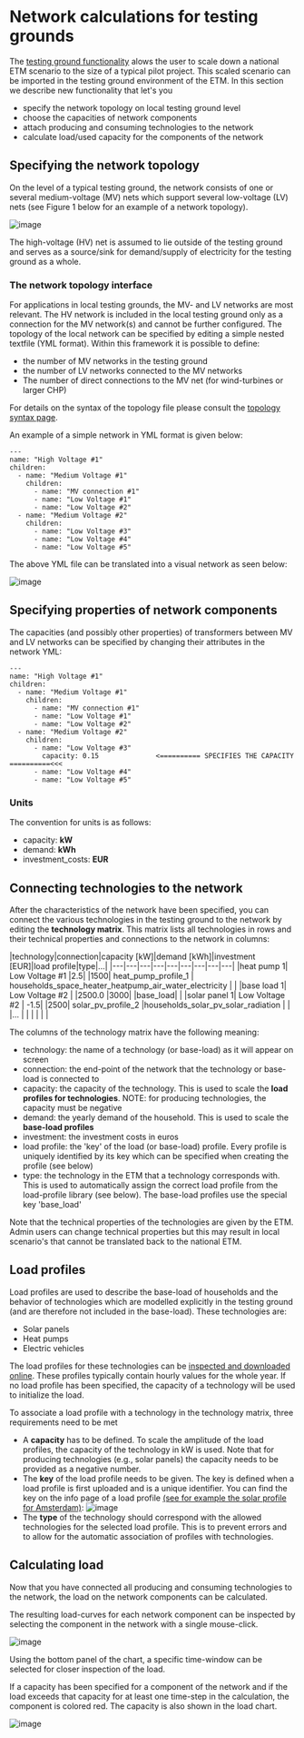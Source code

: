 # Network calculations for testing grounds

The [testing ground functionality](testing_ground.md) alows the user to scale down a national ETM scenario to the size of a typical pilot project. This scaled scenario can be imported in the testing ground environment of the ETM. In this section we describe new functionality that let's you

* specify the network topology on local testing ground level
* choose the capacities of network components
* attach producing and consuming technologies to the network
* calculate load/used capacity for the components of the network

## Specifying the network topology

On the level of a typical testing ground, the network consists of one or several medium-voltage (MV) nets which support several low-voltage (LV) nets (see Figure 1 below for an example of a network topology).

![image](https://raw.githubusercontent.com/quintel/documentation/master/images/network.png "Example of a network")

The high-voltage (HV) net is assumed to lie outside of the testing ground and serves as a source/sink for demand/supply of electricity for the testing ground as a whole.

### The network topology interface

For applications in local testing grounds, the MV- and LV networks are most relevant. The HV network is included in the local testing ground only as a connection for the MV network(s) and cannot be further configured. The topology of the local network can be specified by editing a simple nested textfile (YML format). Within this framework it is possible to define:

* the number of MV networks in the testing ground
* the number of LV networks connected to the MV networks
* The number of direct connections to the MV net (for wind-turbines or larger CHP)

For details on the syntax of the topology file please consult the [topology syntax page](https://github.com/quintel/documentation/general/topology_syntax).

An example of a simple network in YML format is given below:

```
---
name: "High Voltage #1"
children:
  - name: "Medium Voltage #1"
    children:
      - name: "MV connection #1"
      - name: "Low Voltage #1"
      - name: "Low Voltage #2"
  - name: "Medium Voltage #2"
    children:
      - name: "Low Voltage #3"
      - name: "Low Voltage #4"
      - name: "Low Voltage #5"
```
The above YML file can be translated into a visual network as seen below:

![image](https://raw.githubusercontent.com/quintel/documentation/master/images/20150409_topology.png)

## Specifying properties of network components

The capacities (and possibly other properties) of transformers between MV and LV networks can be specified by changing their attributes in the network YML:

```
---
name: "High Voltage #1"
children:
  - name: "Medium Voltage #1"
    children:
      - name: "MV connection #1"
      - name: "Low Voltage #1"
      - name: "Low Voltage #2"
  - name: "Medium Voltage #2"
    children:
      - name: "Low Voltage #3"
        capacity: 0.15              <========== SPECIFIES THE CAPACITY ==========<<<
      - name: "Low Voltage #4"
      - name: "Low Voltage #5"

```
### Units
The convention for units is as follows:

* capacity: **kW**
* demand: **kWh**
* investment_costs: **EUR**

## Connecting technologies to the network

After the characteristics of the network have been specified, you can connect the various technologies in the testing ground to the network by editing the **technology matrix**. This matrix lists all technologies in rows and their technical properties and connections to the network in columns:

|technology|connection|capacity [kW]|demand [kWh]|investment [EUR]|load profile|type|...|
|---|---|---|---|---|---|---|---|---|
|heat pump 1| Low Voltage #1  |2.5| |1500| heat_pump_profile_1  | households_space_heater_heatpump_air_water_electricity | |
|base load 1| Low Voltage #2  | |2500.0 |3000|   |base_load| |
|solar panel 1| Low Voltage #2 | -1.5| |2500| solar_pv_profile_2  |households_solar_pv_solar_radiation | |
|...   |   |   |   |  | |

The columns of the technology matrix have the following meaning:

* technology: the name of a technology (or base-load) as it will appear on screen
* connection: the end-point of the network that the technology or base-load is connected to
* capacity: the capacity of the technology. This is used to scale the **load profiles for technologies**. NOTE: for producing technologies, the capacity must be negative
* demand: the yearly demand of the household. This is used to scale the **base-load profiles**
* investment: the investment costs in euros
* load profile: the 'key' of the load (or base-load) profile. Every profile is uniquely identified by its key which can be specified when creating the profile (see below)
* type: the technology in the ETM that a technology corresponds with. This is used to automatically assign the correct load profile from the load-profile library (see below). The base-load profiles use the special key 'base_load'

Note that the technical properties of the technologies are given by the ETM. Admin users can change technical properties but this may result in local scenario's that cannot be translated back to the national ETM.

## Load profiles

Load profiles are used to describe the base-load of households and the behavior of technologies which are modelled explicitly in the testing ground (and are therefore not included in the base-load). These technologies are:

* Solar panels
* Heat pumps
* Electric vehicles

The load profiles for these technologies can be [inspected and downloaded online](http://ivy.et-engine.com/load_profiles). 
These profiles typically contain hourly values for the whole year. If no load profile has been specified, the capacity of a technology will be used to initialize the load.

To associate a load profile with a technology in the technology matrix, three requirements need to be met

* A **capacity** has to be defined. To scale the amplitude of the load profiles, the capacity of the technology in kW is used. Note that for producing technologies (e.g., solar panels) the capacity needs to be provided as a negative number.
* The **key** of the load profile needs to be given. The key is defined when a load profile is first uploaded and is a unique identifier. You can find the key on the info page of a load profile [(see for example the solar profile for Amsterdam)](http://ivy.et-engine.com/load_profiles/225): 
![image](https://raw.githubusercontent.com/quintel/documentation/master/images/load_profile_key.png)
* The **type** of the technology should correspond with the allowed technologies for the selected load profile. This is to prevent errors and to allow for the automatic association of profiles with technologies.

## Calculating load

Now that you have connected all producing and consuming technologies to the network, the load on the network components can be calculated. 

The resulting load-curves for each network component can be inspected by selecting the component in the network with a single mouse-click.

![image](https://raw.githubusercontent.com/quintel/documentation/master/images/20150410_load_chart.png)

Using the bottom panel of the chart, a specific time-window can be selected for closer inspection of the load.

If a capacity has been specified for a component of the network and if the load exceeds that capacity for at least one time-step in the calculation, the component is colored red. The capacity is also shown in the load chart.

![image](https://raw.githubusercontent.com/quintel/documentation/master/images/20150410_load_chart_capacity.png)
